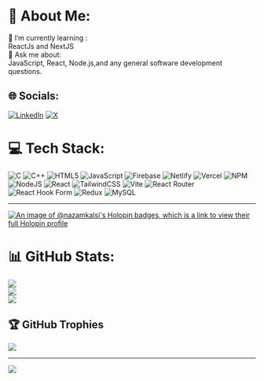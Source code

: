 
# 💫 About Me:
🌱 I’m currently learning :<br>ReactJs and NextJS<br>💬 Ask me about:<br>
JavaScript, React, Node.js,and any general software development questions.


## 🌐 Socials:
[![LinkedIn](https://img.shields.io/badge/LinkedIn-%230077B5.svg?logo=linkedin&logoColor=white)](https://linkedin.com/in/www.linkedin.com/in/nazam-kalsi) [![X](https://img.shields.io/badge/X-black.svg?logo=X&logoColor=white)](https://x.com/https://twitter.com/Nazam_kalsi) 

# 💻 Tech Stack:
![C](https://img.shields.io/badge/c-%2300599C.svg?style=for-the-badge&logo=c&logoColor=white) ![C++](https://img.shields.io/badge/c++-%2300599C.svg?style=for-the-badge&logo=c%2B%2B&logoColor=white) ![HTML5](https://img.shields.io/badge/html5-%23E34F26.svg?style=for-the-badge&logo=html5&logoColor=white) ![JavaScript](https://img.shields.io/badge/javascript-%23323330.svg?style=for-the-badge&logo=javascript&logoColor=%23F7DF1E) ![Firebase](https://img.shields.io/badge/firebase-%23039BE5.svg?style=for-the-badge&logo=firebase) ![Netlify](https://img.shields.io/badge/netlify-%23000000.svg?style=for-the-badge&logo=netlify&logoColor=#00C7B7) ![Vercel](https://img.shields.io/badge/vercel-%23000000.svg?style=for-the-badge&logo=vercel&logoColor=white) ![NPM](https://img.shields.io/badge/NPM-%23CB3837.svg?style=for-the-badge&logo=npm&logoColor=white) ![NodeJS](https://img.shields.io/badge/node.js-6DA55F?style=for-the-badge&logo=node.js&logoColor=white) ![React](https://img.shields.io/badge/react-%2320232a.svg?style=for-the-badge&logo=react&logoColor=%2361DAFB) ![TailwindCSS](https://img.shields.io/badge/tailwindcss-%2338B2AC.svg?style=for-the-badge&logo=tailwind-css&logoColor=white) ![Vite](https://img.shields.io/badge/vite-%23646CFF.svg?style=for-the-badge&logo=vite&logoColor=white) ![React Router](https://img.shields.io/badge/React_Router-CA4245?style=for-the-badge&logo=react-router&logoColor=white) ![React Hook Form](https://img.shields.io/badge/React%20Hook%20Form-%23EC5990.svg?style=for-the-badge&logo=reacthookform&logoColor=white) ![Redux](https://img.shields.io/badge/redux-%23593d88.svg?style=for-the-badge&logo=redux&logoColor=white) ![MySQL](https://img.shields.io/badge/mysql-%2300000f.svg?style=for-the-badge&logo=mysql&logoColor=white)
<br>

---
[![An image of @nazamkalsi's Holopin badges, which is a link to view their full Holopin profile](https://holopin.me/nazamkalsi)](https://holopin.io/@nazamkalsi)
# 📊 GitHub Stats:
![](https://github-readme-stats.vercel.app/api?username=Nazam-Kalsi&theme=radical&hide_border=true&include_all_commits=true&count_private=false)<br/>
![](https://github-readme-streak-stats.herokuapp.com/?user=Nazam-Kalsi&theme=radical&hide_border=true)<br/>
![](https://github-readme-stats.vercel.app/api/top-langs/?username=Nazam-Kalsi&theme=radical&hide_border=true&include_all_commits=true&count_private=false&layout=compact)

## 🏆 GitHub Trophies
![](https://github-profile-trophy.vercel.app/?username=Nazam-Kalsi&theme=radical&no-frame=true&no-bg=false&margin-w=4)

---
[![](https://visitcount.itsvg.in/api?id=Nazam-Kalsi&icon=1&color=0)](https://visitcount.itsvg.in)

<!-- Proudly created with GPRM ( https://gprm.itsvg.in ) -->
